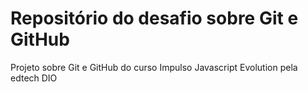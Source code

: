 # Repositório do desafio sobre Git e GitHub

Projeto sobre Git e GitHub do curso Impulso Javascript Evolution pela edtech DIO
